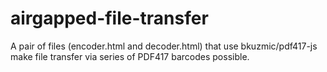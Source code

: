# airgapped-file-transfer
A pair of files (encoder.html and decoder.html) that use bkuzmic/pdf417-js make file transfer via series of PDF417 barcodes possible.
